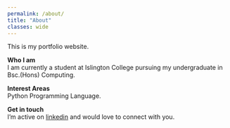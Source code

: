 ```yaml
---
permalink: /about/
title: "About"
classes: wide
---
```


This is my portfolio website.

**Who I am**  
I am currently a student at Islington College pursuing my undergraduate in Bsc.(Hons) Computing. 

**Interest Areas**  
Python Programming Language.

**Get in touch**  
I’m active on [linkedin](https://www.linkedin.com/in/prajwol-chhetri-4215b0184) and would love to connect with you.

